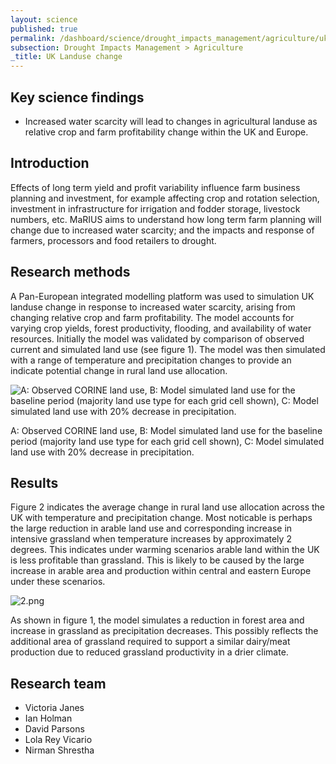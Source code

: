 ```yaml
---
layout: science
published: true
permalink: /dashboard/science/drought_impacts_management/agriculture/uklu/
subsection: Drought Impacts Management > Agriculture
_title: UK Landuse change
---
```


## Key science findings

* Increased water scarcity will lead to changes in agricultural landuse as relative crop and farm profitability change within the UK and Europe.

## Introduction 
Effects of long term yield and profit variability influence farm business planning and investment, for example affecting crop and rotation selection, investment in infrastructure for irrigation and fodder storage, livestock numbers, etc. MaRIUS aims to understand how long term farm planning will change due to increased water scarcity; and the impacts and response of farmers, processors and food retailers to drought.

## Research methods
A Pan-European integrated modelling platform was used to simulation UK landuse change in response to increased water scarcity, arising from changing relative crop and farm profitability. The model accounts for varying crop yields, forest productivity, flooding, and availability of water resources. Initially the model was validated by comparison of observed current and simulated land use (see figure 1). The model was then simulated with a range of temperature and precipitation changes to provide an indicate potential change in rural land use allocation. 

![A: Observed CORINE land use, B: Model simulated land use for the baseline period (majority land use type for each grid cell shown), C: Model simulated land use with 20% decrease in precipitation.]({{site.baseurl}}/assets/img/Fig1.png)

A: Observed CORINE land use, B: Model simulated land use for the baseline period (majority land use type for each grid cell shown), C: Model simulated land use with 20% decrease in precipitation.

## Results

Figure 2 indicates the average change in rural land use allocation across the UK with temperature and precipitation change. Most noticable is perhaps the large reduction in arable land use and corresponding increase in intensive grassland when temperature increases by approximately 2 degrees. This indicates under warming scenarios arable land within the UK is less profitable than grassland. This is likely to be caused by the large increase in arable area and production within central and eastern Europe under these scenarios.

![2.png]({{site.baseurl}}/assets/img/2.png)

As shown in figure 1, the model simulates a reduction in forest area and increase in grassland as precipitation decreases. This possibly reflects the additional area of grassland required to support a similar dairy/meat production due to reduced grassland productivity in a drier climate.


## Research team

* Victoria Janes
* Ian Holman
* David Parsons
* Lola Rey Vicario
* Nirman Shrestha

